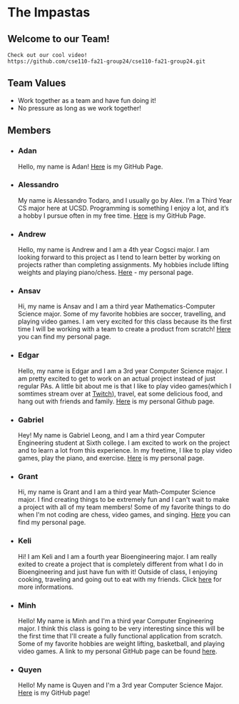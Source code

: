 # The Impastas

## Welcome to our Team!

    Check out our cool video!
    https://github.com/cse110-fa21-group24/cse110-fa21-group24.git

## Team Values

- Work together as a team and have fun doing it!
- No pressure as long as we work together!

## Members

- ### Adan

  Hello, my name is Adan! [Here](https://adanestrada18.github.io/110Labs/) is my GitHub Page.

- ### Alessandro

  My name is Alessandro Todaro, and I usually go by Alex. I’m a Third Year CS major here at UCSD. Programming is something I enjoy a lot, and it’s a hobby I pursue often in my free time. [Here](https://p0kedev.github.io/CSE110-Lab1/) is my GitHub Page.

- ### Andrew

  Hello, my name is Andrew and I am a 4th year Cogsci major. I am looking forward to this project as I tend to learn better by working on projects rather
  than completing assignments. My hobbies include lifting weights and playing piano/chess. [Here](https://yelllowbelly.github.io/) - my personal page.

- ### Ansav

  Hi, my name is Ansav and I am a third year Mathematics-Computer Science major. Some of my favorite hobbies are soccer, travelling, and playing video games. I am very excited for this class because its the first time I will be working with a team to create a product from scratch! [Here](https://github.com/ansavp) you can find my personal page.

- ### Edgar

  Hello, my name is Edgar and I am a 3rd year Computer Science major. I am pretty excited to get to work on an actual project instead of just regular PAs.
  A little bit about me is that I like to play video games(which I somtimes stream over at [Twitch](https://www.twitch.tv/masterslapz)), travel, eat some
  delicious food, and hang out with friends and family. [Here](https://github.com/Edgar-ship-it) is my personal Github page.

- ### Gabriel

  Hey! My name is Gabriel Leong, and I am a third year Computer Engineering student at Sixth college. I am excited to work on the project and to learn a lot from this experience. In my freetime, I like to play video games, play the piano, and exercise. [Here](https://gbdude917.github.io/CSE110-Lab1/) is my personal page.

- ### Grant

  Hi, my name is Grant and I am a third year Math-Computer Science major. I find creating things to be extremely fun and I can't wait to make a project with all of my team members! Some of my favorite things to do when I'm not coding are chess, video games, and singing. [Here](https://grantduntugan.github.io/GitHub-Pages/) you can find my personal page.

- ### Keli

  Hi! I am Keli and I am a fourth year Bioengineering major. I am really exited to create a project that is completely different from what I do in Bioengineering and just have fun with it! Outside of class, I enjoying cooking, traveling and going out to eat with my friends. Click [here](https://keli214.github.io/UserPage/) for more informations.

- ### Minh

  Hello! My name is Minh and I'm a third year Computer Engineering major. I think this class is going to be very interesting since this will be the first time that I'll create a fully functional application from scratch. Some of my favorite hobbies are weight lifting, basketball, and playing video games. A link to my personal GitHub page can be found [here](https://minhdinh901.github.io/GitHub-Pages-Project/).

- ### Quyen
  Hello! My name is Quyen and I'm a 3rd year Computer Science Major. [Here](https://quyenng.github.io/GitHub-Pages/) is my GitHub page!
